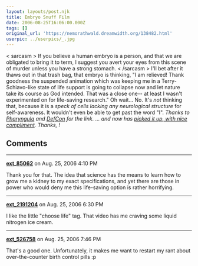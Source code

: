```yaml
---
layout: layouts/post.njk
title: Embryo Snuff Film
date: 2006-08-25T16:06:00.000Z
tags: []
original_url: 'https://nemorathwald.dreamwidth.org/138482.html'
userpic: ../userpics/_.jpg
---
```

< sarcasm > If you believe a human embryo is a person, and that we are obligated to bring it to term, I suggest you avert your eyes from this scene of murder unless you have a strong stomach. < /sarcasm > I'll bet after it thaws out in that trash bag, that embryo is thinking, "I am relieved! Thank goodness the suspended animation which was keeping me in a Terry-Schiavo-like state of life support is going to collapse now and let nature take its course as God intended. That was a close one-- at least I wasn't experimented on for life-saving research." Oh wait... No. It's _not_ thinking that, because it is a _speck of cells lacking any neurological structure_ for self-awareness. It wouldn't even be able to get past the word "I". _Thanks to [Pharyngula](http://scienceblogs.com/pharyngula/2006/08/all_thats_being_discarded_is_a.php) and [DefCon](http://defconblog.org/2006/08/what-happens-to-all-those-unused-embryos/) for the link. ... and now has [picked it up, with nice compliment](http://users.livejournal.com/jer_/98402.html). Thanks, !_

## Comments

---

**[ext_85062](https://www.dreamwidth.org/users/ext_85062)** on Aug. 25, 2006 4:10 PM

Thank you for that. The idea that science has the means to learn how to grow me a kidney to my exact specifications, and yet there are those in power who would deny me this life-saving option is rather horrifying.

---

**[ext_2191204](https://www.dreamwidth.org/users/ext_2191204)** on Aug. 25, 2006 6:30 PM

I like the little "choose life" tag. That video has me craving some liquid nitrogen ice cream.

---

**[ext_526758](https://www.dreamwidth.org/users/ext_526758)** on Aug. 25, 2006 7:46 PM

That's a good one. Unfortunately, it makes me want to restart my rant about over-the-counter birth control pills :p
